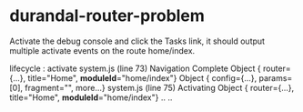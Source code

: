 durandal-router-problem
=======================
Activate the debug console and click the Tasks link, it should output multiple activate events on the route home/index.


lifecycle : activate system.js (line 73)
Navigation Complete Object { router={...}, title="Home", __moduleId__="home/index"} Object { config={...}, params=[0], fragment="", more...} system.js (line 75)
Activating Object { router={...}, title="Home", __moduleId__="home/index"}
..
..

